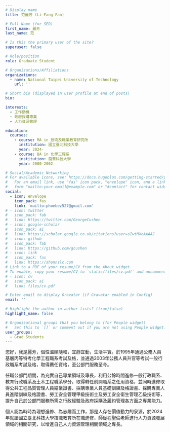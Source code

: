 ```yaml
---
# Display name
title: 范麗芳 (Li–Fang Fan)

# Full Name (for SEO)
first_name: 麗芳
last_name: 范

# Is this the primary user of the site?
superuser: false

# Role/position
role: Graduate Student

# Organizations/Affiliations
organizations:
  - name: National Taipei University of Technology
    url: ''

# Short bio (displayed in user profile at end of posts)
bio:

interests:
  - 工作動機
  - 政府採購專業
  - 人力資源管理

education:
  courses:
    - course: MA in 技術及職業教育研究所
      institution: 國立臺北科技大學
      year: 2024-
    - course: BA in 化學工程系  
      institution: 龍華科技大學
      year: 2000-2002

# Social/Academic Networking
# For available icons, see: https://docs.hugoblox.com/getting-started/page-builder/#icons
#   For an email link, use "fas" icon pack, "envelope" icon, and a link in the
#   form "mailto:your-email@example.com" or "#contact" for contact widget.
social:
  - icon: envelope
    icon_pack: fas
    link: 'mailto:phoebez527@gmail.com'
# - icon: twitter
#   icon_pack: fab
#   link: https://twitter.com/GeorgeCushen
# - icon: google-scholar
#   icon_pack: ai
#   link: https://scholar.google.co.uk/citations?user=sIwtMXoAAAAJ
# - icon: github
#   icon_pack: fab
#   link: https://github.com/gcushen
# - icon: link
#   icon_pack: fas
#   link: https://shonnslc.com
# Link to a PDF of your resume/CV from the About widget.
# To enable, copy your resume/CV to `static/files/cv.pdf` and uncomment the lines below.
# - icon: cv
#   icon_pack: ai
#   link: files/cv.pdf

# Enter email to display Gravatar (if Gravatar enabled in Config)
email: ''

# Highlight the author in author lists? (true/false)
highlight_name: false

# Organizational groups that you belong to (for People widget)
#   Set this to `[]` or comment out if you are not using People widget.
user_groups:
  - Grad Students
---
```


您好，我是麗芳，個性溫順隨和，宜靜宜動，生活平實。於1995年通過公務人員基層丙等特考化學工程職系考試及格，並通過2003年公務人員升官等考試一般行政職系考試及格，取得薦任資格，至公部門服務至今。

任職公部門期間，為充實自己專業領域及專長，利用公餘時間進修一般行政職系、教育行政職系及土木工程職系學分，取得轉任前開職系之任用資格，並同時進修取得公共工程品質管理人員結業證書、採購專業人員基礎訓練及格證書、採購專業人員進階訓練及格證書、勞工安全管理甲級技術士及勞工安全衛生管理乙級技術等，提升自己於公部門服務所需之行政經驗及政府採購及履約管理各方面之專業能力。

個人認為時時為理想進修、為志趣而工作，那是人存在價值動力的泉源，於2024年就讀國立臺北科技大學技職教育所在職進修，師從程聖倫老師進行人力資源發展領域的相關研究，以增進自己人力資源管理相關領域之專長。